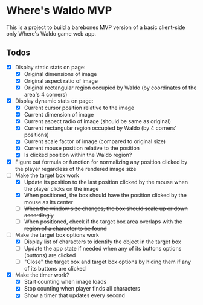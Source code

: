 # Where's Waldo MVP

This is a project to build a barebones MVP version of a basic client-side only Where's Waldo game web app.

## Todos

- [x] Display static stats on page:
  - [x] Original dimensions of image
  - [x] Original aspect ratio of image
  - [x] Original rectangular region occupied by Waldo (by coordinates of the area's 4 corners)
- [x] Display dynamic stats on page:
  - [x] Current cursor position relative to the image
  - [x] Current dimension of image
  - [x] Current aspect radio of image (should be same as original)
  - [x] Current rectangular region occupied by Waldo (by 4 corners' positions)
  - [x] Current scale factor of image (compared to original size)
  - [x] Current mouse position relative to the position
  - [x] Is clicked position within the Waldo region?
- [x] Figure out formula or function for normalizing any position clicked by the player regardless of the rendered image size
- [ ] Make the target box work
  - [x] Update its position to the last position clicked by the mouse when the player clicks on the image
  - [x] When positioned, the box should have the position clicked by the mouse as its center
  - [ ] ~~When the window size changes, the box should scale up or down accordingly~~
  - [ ] ~~When positioned, check if the target box area overlaps with the region of a character to be found~~
- [ ] Make the target box options work
  - [x] Display list of characters to identify the object in the target box
  - [ ] Update the app state if needed when any of its buttons options (buttons) are clicked
  - [ ] "Close" the target box and target box options by hiding them if any of its buttons are clicked
- [x] Make the timer work?
  - [x] Start counting when image loads
  - [x] Stop counting when player finds all characters
  - [x] Show a timer that updates every second
